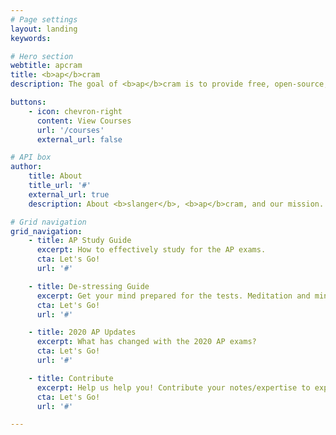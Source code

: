 ```yaml
---
# Page settings
layout: landing
keywords:

# Hero section
webtitle: apcram
title: <b>ap</b>cram
description: The goal of <b>ap</b>cram is to provide free, open-source, accessible AP review material created by students for students. Our review guides are created by students who have been through the same courses, taken (and excelled at) the same tests, and who know the material as students and test-takers, not instructors.

buttons:
    - icon: chevron-right
      content: View Courses
      url: '/courses'
      external_url: false

# API box
author:
    title: About
    title_url: '#'
    external_url: true
    description: About <b>slanger</b>, <b>ap</b>cram, and our mission.

# Grid navigation
grid_navigation:
    - title: AP Study Guide
      excerpt: How to effectively study for the AP exams.
      cta: Let's Go!
      url: '#'

    - title: De-stressing Guide
      excerpt: Get your mind prepared for the tests. Meditation and mindfulness exercises.
      cta: Let's Go!
      url: '#'

    - title: 2020 AP Updates
      excerpt: What has changed with the 2020 AP exams?
      cta: Let's Go!
      url: '#'    

    - title: Contribute
      excerpt: Help us help you! Contribute your notes/expertise to expand our selection!
      cta: Let's Go!
      url: '#'    

---
```

